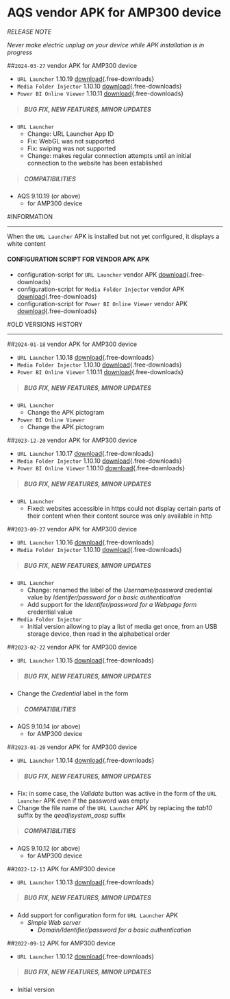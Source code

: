# AQS vendor APK for AMP300 device
*RELEASE NOTE*

*Never make electric unplug on your device while APK installation is in progress*

##`2024-03-27` vendor APK for AMP300 device
- `URL Launcher` 1.10.19 [download](amp300/APK/url_launcher-qeedjisystem_aosp-setup-1.10.19.apk){.free-downloads} 
- `Media Folder Injector` 1.10.10 [download](amp300/APK/media_folder_injector-qeedjisystem_aosp-setup-1.10.10.apk){.free-downloads} 
- `Power BI Online Viewer` 1.10.11 [download](amp300/APK/powerbi_online_viewer-qeedjisystem_aosp-setup-1.10.11.apk){.free-downloads} 

>##### **BUG FIX, NEW FEATURES, MINOR UPDATES**
- `URL Launcher`
	- Change: URL Launcher App ID
	- Fix: WebGL was not supported
	- Fix: swiping was not supported
	- Change: makes regular connection attempts until an initial connection to the website has been established
>##### **COMPATIBILITIES**
- AQS 9.10.19 (or above)
    - for AMP300 device 

#INFORMATION
***********************************************************************
When the `URL Launcher` APK is installed but not yet configured, it displays a white content
#### **CONFIGURATION SCRIPT FOR VENDOR APK APK**
- configuration-script for `URL Launcher` vendor APK [download](amp300/APK/url_launcher/000000000000.js){.free-downloads}
- configuration-script for `Media Folder Injector` vendor APK [download](amp300/APK/media_folder_injector/000000000000.js){.free-downloads}
- configuration-script for `Power BI Online Viewer` vendor APK [download](amp300/APK/powerbi_online_viewer/000000000000.js){.free-downloads} 

#OLD VERSIONS HISTORY
*********************************************************************************************************

##`2024-01-18` vendor APK for AMP300 device
- `URL Launcher` 1.10.18 [download](amp300/APK/url_launcher-qeedjisystem_aosp-setup-1.10.18.apk){.free-downloads} 
- `Media Folder Injector` 1.10.10 [download](amp300/APK/media_folder_injector-qeedjisystem_aosp-setup-1.10.10.apk){.free-downloads} 
- `Power BI Online Viewer` 1.10.11 [download](amp300/APK/powerbi_online_viewer-qeedjisystem_aosp-setup-1.10.11.apk){.free-downloads} 

>##### **BUG FIX, NEW FEATURES, MINOR UPDATES**
- `URL Launcher`
	- Change the APK pictogram
- `Power BI Online Viewer`
    - Change the APK pictogram

##`2023-12-20` vendor APK for AMP300 device
- `URL Launcher` 1.10.17 [download](amp300/APK/url_launcher-qeedjisystem_aosp-setup-1.10.17.apk){.free-downloads} 
- `Media Folder Injector` 1.10.10 [download](amp300/APK/media_folder_injector-qeedjisystem_aosp-setup-1.10.10.apk){.free-downloads} 
- `Power BI Online Viewer` 1.10.10 [download](amp300/APK/powerbi_online_viewer-qeedjisystem_aosp-setup-1.10.10.apk){.free-downloads} 

>##### **BUG FIX, NEW FEATURES, MINOR UPDATES**
- `URL Launcher`
	- Fixed: websites accessible in https could not display certain parts of their content when their content source was only available in http  

##`2023-09-27` vendor APK for AMP300 device
- `URL Launcher` 1.10.16 [download](amp300/APK/url_launcher-qeedjisystem_aosp-setup-1.10.16.apk){.free-downloads} 
- `Media Folder Injector` 1.10.10 [download](amp300/APK/media_folder_injector-qeedjisystem_aosp-setup-1.10.10.apk){.free-downloads} 

>##### **BUG FIX, NEW FEATURES, MINOR UPDATES**
- `URL Launcher`
	- Change: renamed the label of the *Username/password* credential value by *Identifer/password for a basic authentication*
	- Add support for the *Identifer/password for a Webpage form* credential value 
- `Media Folder Injector`
	- Initial version allowing to play a list of media get once, from an USB storage device, then read in the alphabetical order

##`2023-02-22` vendor APK for AMP300 device
- `URL Launcher` 1.10.15 [download](amp300/APK/url_launcher-qeedjisystem_aosp-setup-1.10.15.apk){.free-downloads}

>##### **BUG FIX, NEW FEATURES, MINOR UPDATES**
- Change the *Credential* label in the form
>##### **COMPATIBILITIES**
- AQS 9.10.14 (or above)
    - for AMP300 device 

##`2023-01-20` vendor APK for AMP300 device
- `URL Launcher` 1.10.14 [download](amp300/APK/url_launcher-qeedjisystem_aosp-setup-1.10.14.apk){.free-downloads}

>##### **BUG FIX, NEW FEATURES, MINOR UPDATES**
- Fix: in some case, the *Validate* button was active in the form of the `URL Launcher` APK even if the password was empty 
- Change the file name of the `URL Launcher` APK by replacing the *tab10* suffix by the *qeedjisystem_aosp* suffix
>##### **COMPATIBILITIES**
- AQS 9.10.12 (or above)
    - for AMP300 device 
 
##`2022-12-13` APK for AMP300 device
- `URL Launcher` 1.10.13 [download](amp300/APK/url_launcher-amp300-setup-1.10.13.apk){.free-downloads}
    
>##### **BUG FIX, NEW FEATURES, MINOR UPDATES**
- Add support for configuration form for `URL Launcher` APK
	- *Simple Web server*
	    - *Domain/Identifier/password for a basic authentication*   

##`2022-09-12` APK for AMP300 device
- `URL Launcher` 1.10.12 [download](amp300/APK/url_launcher-amp300-setup-1.10.12.apk){.free-downloads}     

>##### **BUG FIX, NEW FEATURES, MINOR UPDATES**
- Initial version

